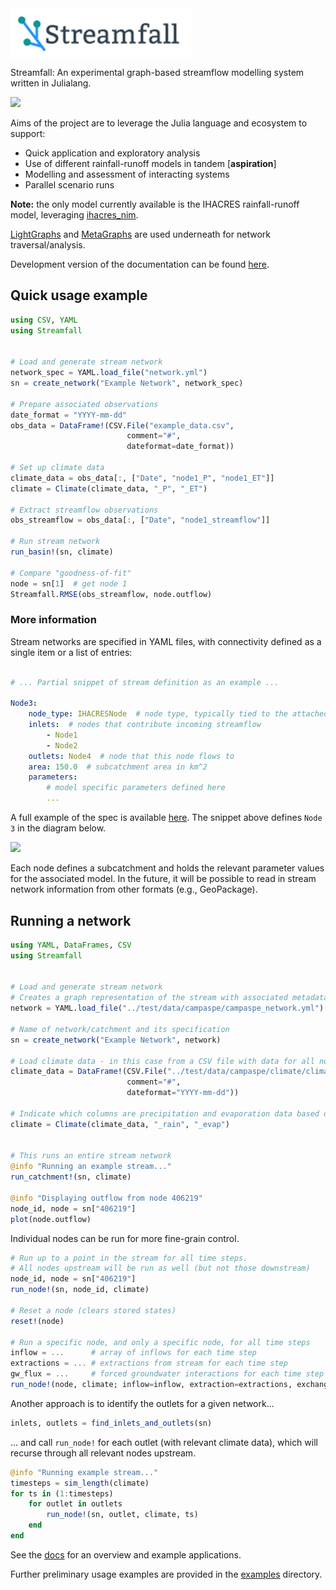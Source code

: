 <img align="center" src="docs/src/assets/logo.png" alt="Streamfall.jl" />

Streamfall: An experimental graph-based streamflow modelling system written in Julialang.

[![](https://img.shields.io/badge/docs-dev-blue.svg)](https://connectedsystems.github.io/Streamfall.jl/dev)

Aims of the project are to leverage the Julia language and ecosystem to support:
- Quick application and exploratory analysis
- Use of different rainfall-runoff models in tandem [**aspiration**]
- Modelling and assessment of interacting systems
- Parallel scenario runs

**Note:** the only model currently available is the IHACRES rainfall-runoff model, leveraging [ihacres_nim](https://github.com/ConnectedSystems/ihacres_nim).

[LightGraphs](https://github.com/JuliaGraphs/LightGraphs.jl) and [MetaGraphs](https://github.com/JuliaGraphs/MetaGraphs.jl) are used underneath for network traversal/analysis.


Development version of the documentation can be found [here](https://connectedsystems.github.io/Streamfall.jl/dev).


## Quick usage example

```julia
using CSV, YAML
using Streamfall


# Load and generate stream network
network_spec = YAML.load_file("network.yml")
sn = create_network("Example Network", network_spec)

# Prepare associated observations
date_format = "YYYY-mm-dd"
obs_data = DataFrame!(CSV.File("example_data.csv",
                          comment="#",
                          dateformat=date_format))

# Set up climate data
climate_data = obs_data[:, ["Date", "node1_P", "node1_ET"]]
climate = Climate(climate_data, "_P", "_ET")

# Extract streamflow observations
obs_streamflow = obs_data[:, ["Date", "node1_streamflow"]]

# Run stream network
run_basin!(sn, climate)

# Compare "goodness-of-fit"
node = sn[1]  # get node 1
Streamfall.RMSE(obs_streamflow, node.outflow)
```

### More information

Stream networks are specified in YAML files, with connectivity defined as a single item or a list of entries:

```yaml

# ... Partial snippet of stream definition as an example ...

Node3:
    node_type: IHACRESNode  # node type, typically tied to the attached model
    inlets:  # nodes that contribute incoming streamflow
        - Node1
        - Node2
    outlets: Node4  # node that this node flows to
    area: 150.0  # subcatchment area in km^2
    parameters:
        # model specific parameters defined here
        ...
```

A full example of the spec is available [here](https://github.com/ConnectedSystems/Streamfall.jl/blob/main/test/data/campaspe/campaspe_network.yml). The snippet above defines `Node 3` in the diagram below.

[![](https://mermaid.ink/img/eyJjb2RlIjoiZ3JhcGggTFJcbiAgICBBKChOb2RlIDEpKSAtLT4gQygoTm9kZSAzKSlcbiAgICBCKChOb2RlIDIpKSAtLT4gQ1xuICAgIEMgLS0-IEQoKE5vZGUgNCkpXG4gICAgXG4gICIsIm1lcm1haWQiOnsidGhlbWUiOiJkZWZhdWx0In0sInVwZGF0ZUVkaXRvciI6ZmFsc2UsImF1dG9TeW5jIjp0cnVlLCJ1cGRhdGVEaWFncmFtIjpmYWxzZX0)](https://mermaid-js.github.io/mermaid-live-editor/edit##eyJjb2RlIjoiZ3JhcGggTFJcbiAgICBBKChOb2RlIDEpKSAtLT4gQygoTm9kZSAzKSlcbiAgICBCKChOb2RlIDIpKSAtLT4gQ1xuICAgIEMgLS0-IEQoKE5vZGUgKSlcbiAgICBcbiAgIiwibWVybWFpZCI6IntcbiAgXCJ0aGVtZVwiOiBcImRlZmF1bHRcIlxufSIsInVwZGF0ZUVkaXRvciI6ZmFsc2UsImF1dG9TeW5jIjp0cnVlLCJ1cGRhdGVEaWFncmFtIjpmYWxzZX0)



Each node defines a subcatchment and holds the relevant parameter values for the associated model. In the future, it will be possible to read in stream network information from other formats (e.g., GeoPackage).


## Running a network

```julia
using YAML, DataFrames, CSV
using Streamfall


# Load and generate stream network
# Creates a graph representation of the stream with associated metadata.
network = YAML.load_file("../test/data/campaspe/campaspe_network.yml")

# Name of network/catchment and its specification
sn = create_network("Example Network", network)

# Load climate data - in this case from a CSV file with data for all nodes.
climate_data = DataFrame!(CSV.File("../test/data/campaspe/climate/climate_historic.csv",
                          comment="#",
                          dateformat="YYYY-mm-dd"))

# Indicate which columns are precipitation and evaporation data based on partial identifiers
climate = Climate(climate_data, "_rain", "_evap")


# This runs an entire stream network
@info "Running an example stream..."
run_catchment!(sn, climate)

@info "Displaying outflow from node 406219"
node_id, node = sn["406219"]
plot(node.outflow)
```

Individual nodes can be run for more fine-grain control.

```julia
# Run up to a point in the stream for all time steps.
# All nodes upstream will be run as well (but not those downstream)
node_id, node = sn["406219"]
run_node!(sn, node_id, climate)

# Reset a node (clears stored states)
reset!(node)

# Run a specific node, and only a specific node, for all time steps
inflow = ...      # array of inflows for each time step
extractions = ... # extractions from stream for each time step
gw_flux = ...     # forced groundwater interactions for each time step
run_node!(node, climate; inflow=inflow, extraction=extractions, exchange=gw_flux)
```

Another approach is to identify the outlets for a given network...

```julia
inlets, outlets = find_inlets_and_outlets(sn)
```

... and call `run_node!` for each outlet (with relevant climate data), which will recurse through all relevant nodes upstream.


```julia
@info "Running example stream..."
timesteps = sim_length(climate)
for ts in (1:timesteps)
    for outlet in outlets
        run_node!(sn, outlet, climate, ts)
    end
end
```

See the [docs](https://connectedsystems.github.io/Streamfall.jl/dev) for an overview and example applications.


Further preliminary usage examples are provided in the [examples](https://github.com/ConnectedSystems/Streamfall.jl/tree/main/examples) directory.


